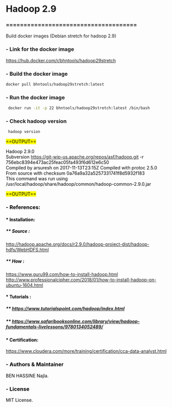 
# Hadoop 2.9 
### =====================================
Build docker images (Debian stretch for hadoop 2.9)


### - Link for the docker image
<a href="https://hub.docker.com/r/bhntools/hadoop29stretch/">https://hub.docker.com/r/bhntools/hadoop29stretch</a> 


### - Build the docker image
```bash
docker pull bhntools/hadoop29stretch:latest
```

### - Run the docker image
```bash
 docker run -it -p 22 bhntools/hadoop29stretch:latest /bin/bash 
```

### - Check hadoop version
```bash
 hadoop version 
```

<mark>
==OUTPUT== 

Hadoop 2.9.0<br>
Subversion https://git-wip-us.apache.org/repos/asf/hadoop.git -r 756ebc8394e473ac25feac05fa493f6d612e6c50<br>
Compiled by arsuresh on 2017-11-13T23:15Z
Compiled with protoc 2.5.0<br>
From source with checksum 0a76a9a32a5257331741f8d5932f183<br>
This command was run using /usr/local/hadoop/share/hadoop/common/hadoop-common-2.9.0.jar<br>

<mark>
==OUTPUT==

### - References:
#### * Installation: 
##### ** Source : 
<a href="http://hadoop.apache.org/docs/r2.9.0/hadoop-project-dist/hadoop-hdfs/WebHDFS.html">http://hadoop.apache.org/docs/r2.9.0/hadoop-project-dist/hadoop-hdfs/WebHDFS.html</a>
##### ** How : 
<a href="https://www.guru99.com/how-to-install-hadoop.html">https://www.guru99.com/how-to-install-hadoop.html</a>
<a href="http://www.professionalcipher.com/2018/01/how-to-install-hadoop-on-ubuntu-1604.html">http://www.professionalcipher.com/2018/01/how-to-install-hadoop-on-ubuntu-1604.html</a>
#### * Tutorials : 
##### ** <a href="https://www.tutorialspoint.com/hadoop/index.html">https://www.tutorialspoint.com/hadoop/index.html</a>
##### ** <a href="https://www.safaribooksonline.com/library/view/hadoop-fundamentals-livelessons/9780134052489/">https://www.safaribooksonline.com/library/view/hadoop-fundamentals-livelessons/9780134052489/</a>
#### * Certification: 
<a href="https://www.cloudera.com/more/training/certification/cca-data-analyst.html">https://www.cloudera.com/more/training/certification/cca-data-analyst.html</a>

### - Authors & Maintainer
BEN HASSINE Najla.

### - License
MIT License.



